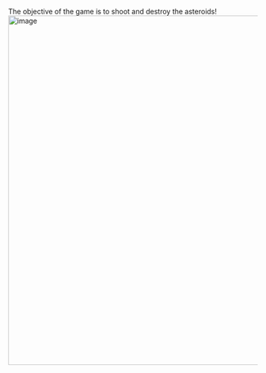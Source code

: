 The objective of the game is to shoot and destroy the asteroids!
<img width="1177" height="706" alt="image" src="https://github.com/user-attachments/assets/b1ca1a64-7817-4c1f-93da-a126932a054b" />
